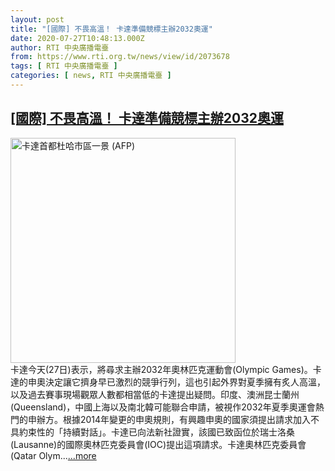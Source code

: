 ```yaml
---
layout: post
title: "[國際] 不畏高溫！ 卡達準備競標主辦2032奧運"
date: 2020-07-27T10:48:13.000Z
author: RTI 中央廣播電臺
from: https://www.rti.org.tw/news/view/id/2073678
tags: [ RTI 中央廣播電臺 ]
categories: [ news, RTI 中央廣播電臺 ]
---
```

<!--1595846893000-->
[[國際] 不畏高溫！ 卡達準備競標主辦2032奧運](https://www.rti.org.tw/news/view/id/2073678)
------

<div>
<img src="https://static.rti.org.tw/assets/thumbnails/2017/06/06/149667407418330.jpg" width="360" alt="卡達首都杜哈市區一景 (AFP)" title="卡達首都杜哈市區一景 (AFP)"><br>卡達今天(27日)表示，將尋求主辦2032年奧林匹克運動會(Olympic Games)。卡達的申奧決定讓它擠身早已激烈的競爭行列，這也引起外界對夏季擁有炙人高溫，以及過去賽事現場觀眾人數都相當低的卡達提出疑問。印度、澳洲昆士蘭州(Queensland)，中國上海以及南北韓可能聯合申請，被視作2032年夏季奧運會熱門的申辦方。根據2014年變更的申奧規則，有興趣申奧的國家須提出請求加入不具約束性的「持續對話」。卡達已向法新社證實，該國已致函位於瑞士洛桑(Lausanne)的國際奧林匹克委員會(IOC)提出這項請求。卡達奧林匹克委員會(Qatar Olym...<a target="_blank" href="https://www.rti.org.tw/news/view/id/2073678">...more</a>
</div>
